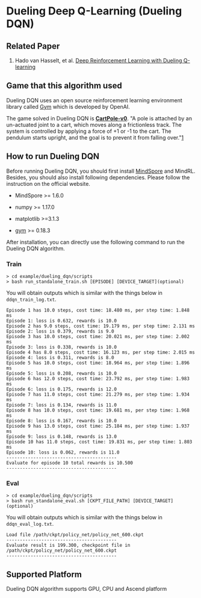 # Dueling Deep Q-Learning (Dueling DQN)

## Related Paper

1. Hado van Hasselt, et al. [Deep Reinforcement Learning with Dueling Q-learning](https://arxiv.org/abs/1509.06461)

## Game that this algorithm used

Dueling DQN uses  an open source reinforcement learning environment library called  [Gym](https://github.com/openai/gym) which is developed by OpenAI.

The game solved in Dueling DQN is [**CartPole-v0**](https://gym.openai.com/envs/CartPole-v0/). "A pole is attached by an un-actuated joint to a cart, which moves along a frictionless track. The system is controlled by applying a force of +1 or -1 to the cart. The pendulum starts upright, and the goal is to prevent it from falling over."[1](https://gym.openai.com/envs/CartPole-v0/)

## How to run Dueling DQN

Before running Dueling DQN, you should first install [MindSpore](https://www.mindspore.cn/install) and MindRL. Besides, you should also install following dependencies. Please follow the instruction on the official website.

- MindSpore >= 1.6.0

- numpy >= 1.17.0
- matplotlib >=3.1.3
- [gym](https://github.com/openai/gym) >= 0.18.3

After installation, you can directly use the following command to run the Dueling DQN algorithm.

### Train

```shell
> cd example/dueling_dqn/scripts
> bash run_standalone_train.sh [EPISODE] [DEVICE_TARGET](optional)
```

You will obtain outputs which is similar with the things below in `ddqn_train_log.txt`.

```shell
Episode 1 has 10.0 steps, cost time: 18.480 ms, per step time: 1.848 ms
Episode 1: loss is 0.632, rewards is 10.0
Episode 2 has 9.0 steps, cost time: 19.179 ms, per step time: 2.131 ms
Episode 2: loss is 0.379, rewards is 9.0
Episode 3 has 10.0 steps, cost time: 20.021 ms, per step time: 2.002 ms
Episode 3: loss is 0.338, rewards is 10.0
Episode 4 has 8.0 steps, cost time: 16.123 ms, per step time: 2.015 ms
Episode 4: loss is 0.311, rewards is 8.0
Episode 5 has 10.0 steps, cost time: 18.964 ms, per step time: 1.896 ms
Episode 5: loss is 0.208, rewards is 10.0
Episode 6 has 12.0 steps, cost time: 23.792 ms, per step time: 1.983 ms
Episode 6: loss is 0.175, rewards is 12.0
Episode 7 has 11.0 steps, cost time: 21.279 ms, per step time: 1.934 ms
Episode 7: loss is 0.134, rewards is 11.0
Episode 8 has 10.0 steps, cost time: 19.681 ms, per step time: 1.968 ms
Episode 8: loss is 0.167, rewards is 10.0
Episode 9 has 13.0 steps, cost time: 25.184 ms, per step time: 1.937 ms
Episode 9: loss is 0.148, rewards is 13.0
Episode 10 has 11.0 steps, cost time: 19.831 ms, per step time: 1.803 ms
Episode 10: loss is 0.062, rewards is 11.0
-----------------------------------------
Evaluate for episode 10 total rewards is 10.500
-----------------------------------------
```

### Eval

```shell
> cd example/dueling_dqn/scripts
> bash run_standalone_eval.sh [CKPT_FILE_PATH] [DEVICE_TARGET](optional)
```

You will obtain outputs which is similar with the things below in `ddqn_eval_log.txt`.

```shell
Load file /path/ckpt/policy_net/policy_net_600.ckpt
-----------------------------------------
Evaluate result is 199.300, checkpoint file in /path/ckpt/policy_net/policy_net_600.ckpt
-----------------------------------------
```

## Supported Platform

Dueling DQN algorithm supports GPU, CPU and Ascend platform

